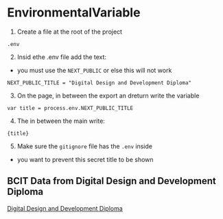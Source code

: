 # EnvironmentalVariable

1. Create a file at the root of the project
```
.env
```

2. Insid ethe .env file add the text:
- you must use the `NEXT_PUBLIC` or else this will not work

```
NEXT_PUBLIC_TITLE = "Digital Design and Development Diploma"
```

3. On the page, in between the export an dreturn write the variable
```
var title = process.env.NEXT_PUBLIC_TITLE
```

4. The in between the main write:
```
{title}
```

5. Make sure the `gitignore` file has the `.env` inside
- you want to prevent this secret title to be shown

## BCIT Data from Digital Design and Development Diploma
[Digital Design and Development Diploma](https://www.bcit.ca/programs/digital-design-and-development-diploma-full-time-6515dipma/)